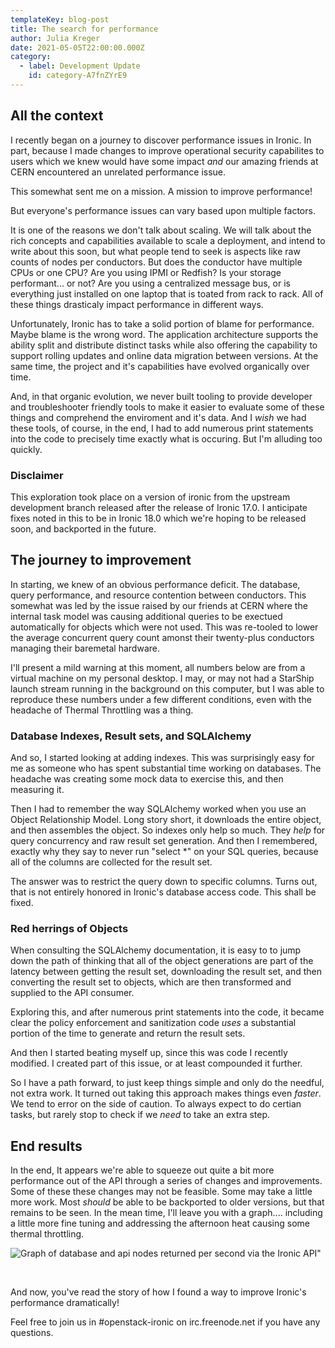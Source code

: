 ```yaml
---
templateKey: blog-post
title: The search for performance
author: Julia Kreger
date: 2021-05-05T22:00:00.000Z
category:
  - label: Development Update
    id: category-A7fnZYrE9
---
```


## All the context ##

I recently began on a journey to discover performance issues in Ironic. In part, because I made changes to improve operational security capabilites to users which we knew would have some impact *and* our amazing friends at CERN encountered an unrelated performance issue.

This somewhat sent me on a mission. A mission to improve performance!

But everyone's performance issues can vary based upon multiple factors.

It is one of the reasons we don't talk about scaling. We will talk about the rich concepts and capabilities available to scale a deployment, and intend to write about this soon, but what people tend to seek is aspects like raw counts of nodes per conductors. But does the conductor have multiple CPUs or one CPU? Are you using IPMI or Redfish? Is your storage performant... or not? Are you using a centralized message bus, or is everything just installed on one laptop that is toated from rack to rack. All of these things drasticaly impact performance in different ways.

Unfortunately, Ironic has to take a solid portion of blame for performance. Maybe blame is the wrong word. The application architecture supports the ability split and distribute distinct tasks while also offering the capability to support rolling updates and online data migration between versions. At the same time, the project and it's capabilities have evolved organically over time.

And, in that organic evolution, we never built tooling to provide developer and troubleshooter friendly tools to make it easier to evaluate some of these things and comprehend the enviroment and it's data. And I *wish* we had these tools, of course, in the end, I had to add numerous print statements into the code to precisely time exactly what is occuring. But I'm alluding too quickly.

### Disclaimer ###

This exploration took place on a version of ironic from the upstream development branch released after the release of Ironic 17.0. I anticipate fixes noted in this to be in Ironic 18.0 which we're hoping to be released soon, and backported in the future.

## The journey to improvement ##

In starting, we knew of an obvious performance deficit. The database, query performance, and resource contention between conductors. This somewhat was led by the issue raised by our friends at CERN where the internal task model was causing additional queries to be exectued automatically for objects which were not used. This was re-tooled to lower the average concurrent query count amonst their twenty-plus conductors managing their baremetal hardware.

I'll present a mild warning at this moment, all numbers below are from a virtual machine on my personal desktop. I may, or may not had a StarShip launch stream running in the background on this computer, but I was able to reproduce these numbers under a few different conditions, even with the headache of Thermal Throttling was a thing.

### Database Indexes, Result sets, and SQLAlchemy ###

And so, I started looking at adding indexes. This was surprisingly easy for me as someone who has spent substantial time working on databases. The headache was creating some mock data to exercise this, and then measuring it.

Then I had to remember the way SQLAlchemy worked when you use an Object Relationship Model. Long story short, it downloads the entire object, and then assembles the object. So indexes only help so much. They *help* for query concurrency and raw result set generation. And then I remembered, exactly why they say to never run "select *" on your SQL queries, because all of the columns are collected for the result set.

The answer was to restrict the query down to specific columns. Turns out, that is not entirely honored in Ironic's database access code. This shall be fixed.

### Red herrings of Objects ###

When consulting the SQLAlchemy documentation, it is easy to to jump down the path of thinking that all of the object generations are part of the latency between getting the result set, downloading the result set, and then converting the result set to objects, which are then transformed and supplied to the API consumer.

Exploring this, and after numerous print statements into the code, it became clear the policy enforcement and sanitization code *uses* a substantial portion of the time to generate and return the result sets.

And then I started beating myself up, since this was code I recently modified. I created part of this issue, or at least compounded it further.

So I have a path forward, to just keep things simple and only do the needful, not extra work. It turned out taking this approach makes things even *faster*. We tend to error on the side of caution. To always expect to do certian tasks, but rarely stop to check if we *need* to take an extra step.

## End results ##

In the end, It appears we're able to squeeze out quite a bit more performance out of the API through a series of changes and improvements. Some of these these changes may not be feasible. Some may take a little more work. Most *should* be able to be backported to older versions, but that remains to be seen. In the mean time, I'll leave you with a graph.... including a little more fine tuning and addressing the afternoon heat causing some thermal throttling.

![Graph of database and api nodes returned per second via the Ironic API"](/img/blog-performance.png)

<br>

And now, you've read the story of how I found a way to improve Ironic's performance dramatically!

Feel free to join us in #openstack-ironic on irc.freenode.net if you have any questions.

